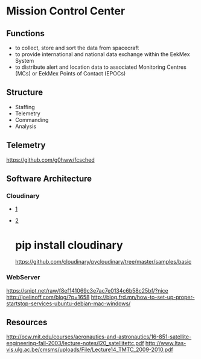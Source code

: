 Mission Control Center
==

## Functions

- to collect, store and sort the data from spacecraft
- to provide international and national data exchange within the EekMex System
- to distribute alert and location data to associated Monitoring Centres (MCs) or EekMex Points of Contact (EPOCs)

## Structure

- Staffing
- Telemetry
- Commanding
- Analysis

## Telemetry

https://github.com/g0hww/fcsched

## Software Architecture

### Cloudinary

- [1](https://cloudinary.com/console/welcome)
- [2](https://github.com/cloudinary/pycloudinary)


    # pip install cloudinary
    https://github.com/cloudinary/pycloudinary/tree/master/samples/basic
    
### WebServer

https://snipt.net/raw/f8ef141069c3e7ac7e0134c6b58c25bf/?nice
http://joelinoff.com/blog/?p=1658
http://blog.frd.mn/how-to-set-up-proper-startstop-services-ubuntu-debian-mac-windows/


## Resources

http://ocw.mit.edu/courses/aeronautics-and-astronautics/16-851-satellite-engineering-fall-2003/lecture-notes/l20_satellitettc.pdf
http://www.ltas-vis.ulg.ac.be/cmsms/uploads/File/Lecture14_TMTC_2009-2010.pdf
